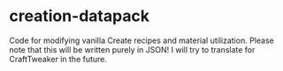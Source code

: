 # creation-datapack
Code for modifying vanilla Create recipes and material utilization. Please note that this will be written purely in JSON! I will try to translate for CraftTweaker in the future.

